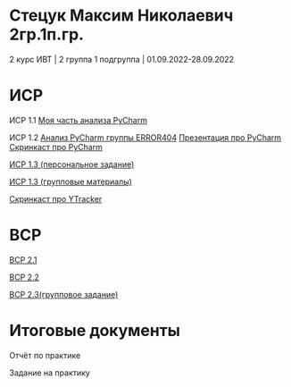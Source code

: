 # Стецук Максим Николаевич 2гр.1п.гр.

2 курс ИВТ | 2 группа 1 подгруппа | 01.09.2022-28.09.2022

# ИСР

ИСР 1.1
[Моя часть анализа PyCharm](https://github.com/XtulenchikX/practiceSep2023.github.io/blob/41cd48a0a30f8827d65730be5c0a4f4d34e48eae/%D0%98%D0%A1%D0%A0%201.1%20%D0%A1%D1%82%D0%B5%D1%86%D1%83%D0%BA%202%D0%B3%D1%80.1%D0%BF.%D0%B3%D1%80..pdf)

ИСР 1.2
[Анализ PyCharm группы ERROR404](https://github.com/XtulenchikX/practiceSep2023.github.io/blob/575173c9db45e5f98551a554f5cd2951689f14cf/%D0%98%D0%A1%D0%A0%201.2%20team%20ERROR404/%D0%98%D0%A1%D0%A0%201.1%20ERROR404,%20%D0%9E%D0%B1%D0%B7%D0%BE%D1%80%20IDE%20PyCharm.pdf)
[Презентация про PyCharm](https://github.com/XtulenchikX/practiceSep2023.github.io/blob/575173c9db45e5f98551a554f5cd2951689f14cf/%D0%98%D0%A1%D0%A0%201.2%20team%20ERROR404/%D0%9F%D1%80%D0%B5%D0%B7%D0%B5%D0%BD%D1%82%D0%B0%D1%86%D0%B8%D1%8F%20%D0%BE%20PyCharm.pdf)
[Скринкаст про PyCharm](https://drive.google.com/file/d/1eOqiLITs5BE1A5W4CgWSDxqC___RzMpd/view?usp=sharing)

[ИСР 1.3 (персональное задание)](https://github.com/XtulenchikX/practiceSep2023.github.io/blob/fa33aab99b96c0b6a94aedece0eef12194403aaf/%D0%98%D0%A1%D0%A0%201.3%20%D0%A1%D1%82%D0%B5%D1%86%D1%83%D0%BA%202%D0%B3%D1%80.1%D0%BF.%D0%B3%D1%80..pdf)

[ИСР 1.3 (групповые материалы)](https://drive.google.com/drive/folders/1a4mtpgvcvbvnhbl9lbDKssEsQbWlM20E?usp=sharing)

[Скринкаст про YTracker](https://drive.google.com/file/d/165O2AevriUf8sHw6E5JYlsRDtJrlC3C-/view?usp=sharing)

# ВСР

[ВСР 2.1](https://github.com/XtulenchikX/practiceSep2023.github.io/blob/e3f9cf7088965d202c255fd5999251c9b7f39dd0/%D0%92%D0%A1%D0%A0%202.1%20%D0%A1%D1%82%D0%B5%D1%86%D1%83%D0%BA%202%D0%B3%D1%80.1%D0%BF.%D0%B3%D1%80..pdf)

[ВСР 2.2](https://github.com/XtulenchikX/practiceSep2023.github.io/blob/e3f9cf7088965d202c255fd5999251c9b7f39dd0/%D0%92%D0%A1%D0%A0%202.2%20%D0%A1%D1%82%D0%B5%D1%86%D1%83%D0%BA%202%D0%B3%D1%80.1%D0%BF.%D0%B3%D1%80..pdf)

[ВСР 2.3(групповое задание)](https://github.com/XtulenchikX/practiceSep2023.github.io/blob/e3f9cf7088965d202c255fd5999251c9b7f39dd0/%D0%92%D0%A1%D0%A0%202.3%20Team%20ERROR404%20%D1%81%D1%82%D1%8D%D0%BD%D0%B4%D0%BE%D0%B2%D1%8B%D0%B9%20%D0%B4%D0%BE%D0%BA%D0%BB%D0%B0%D0%B4.pdf)

# Итоговые документы

Отчёт по практике

Задание на практику
